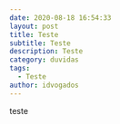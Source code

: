 ```yaml
---
date: 2020-08-18 16:54:33
layout: post
title: Teste
subtitle: Teste
description: Teste
category: duvidas
tags:
  - Teste
author: idvogados
---
```

teste
